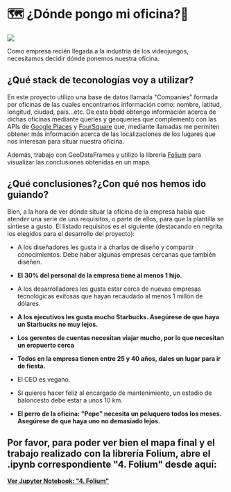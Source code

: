 # 🗺 ¿Dónde pongo mi oficina?🏢

![](https://elefantesenbicicleta.com/wp-content/uploads/2018/01/tintin_mundo.jpg)

Como empresa recién llegada a la industria de los videojuegos, necesitamos decidir dónde ponemos nuestra oficina.

## ¿Qué stack de teconologías voy a utilizar?

En este proyecto utilizo una base de datos llamada "Companies" formada por oficinas de las cuales encontramos información como: nombre, latitud, longitud, ciudad, país...etc. De esta bbdd obtengo información acerca de dichas oficinas mediante queries y geoqueries que complemento con las APIs de [Google Places](https://cloud.google.com/maps-platform/places/?hl=es&utm_source=google&utm_medium=cpc&utm_campaign=FY18-Q2-global-demandgen-paidsearchonnetworkhouseads-cs-maps_contactsal_saf&utm_content=text-ad-none-none-DEV_c-CRE_436338821277-ADGP_Hybrid%20%7C%20AW%20SEM%20%7C%20BKWS%20~%20Places%20%7C%20EXA%20%7C%20Google%20Maps%20Places%20API-KWID_43700051585713668-aud-599078372864%3Akwd-22859391737-userloc_1005493&utm_term=KW_google%20places%20api-ST_google%20places%20api&gclid=Cj0KCQiA48j9BRC-ARIsAMQu3WQaf_bwuj-2dxUFXixCeaM7ycBwiBgY0p3dqrqg4zpg2povN-h0cK0aAlDZEALw_wcB) y [FourSquare](https://developer.foursquare.com) que, mediante llamadas me permiten obtener más información acerca de las localizaciones de los lugares que nos interesan para situar nuestra oficina.

Además, trabajo con GeoDataFrames y utilizo la librería [Folium](https://python-visualization.github.io/folium/) para visualizar las conclusiones obtenidas en un mapa.

## ¿Qué conclusiones?¿Con qué nos hemos ido guiando?
Bien, a la hora de ver dónde situar la oficina de la empresa había que atender una serie de una requisitos, o parte de ellos, para que la plantilla se sintiese a gusto. El listado requisitos es el siguiente (destacando en negrita los elegidos para el desarrollo del proyecto):

- A los diseñadores les gusta ir a charlas de diseño y compartir conocimientos. Debe haber algunas empresas cercanas que también diseñen.

- **El 30% del personal de la empresa tiene al menos 1 hijo.**

- A los desarrolladores les gusta estar cerca de nuevas empresas tecnológicas exitosas que hayan recaudado al menos 1 millón de dólares.

- **A los ejecutivos les gusta mucho Starbucks. Asegúrese de que haya un Starbucks no muy lejos.**

- **Los gerentes de cuentas necesitan viajar mucho, por lo que necesitan un eropuerto cerca**

- **Todos en la empresa tienen entre 25 y 40 años, dales un lugar para ir de fiesta.**

- El CEO es vegano.

- Si quieres hacer feliz al encargado de mantenimiento, un estadio de baloncesto debe estar a unos 10 km.

- **El perro de la oficina: "Pepe" necesita un peluquero todos los meses. Asegúrese de que haya uno no demasiado lejos.**


## Por favor, para poder ver bien el mapa final y el trabajo realizado con la librería Folium, abre el .ipynb correspondiente "4.  Folium" desde aquí:
**[Ver Jupyter Notebook: "4. Folium"](https://nbviewer.jupyter.org/github/AnaMA96/mongo-project/blob/main/4.%20%20%20Folium.ipynb)**